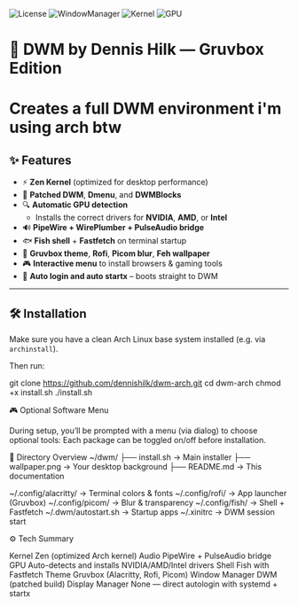 ![License](https://img.shields.io/badge/License-MIT-blue)
![WindowManager](https://img.shields.io/badge/WM-DWM-blue)
![Kernel](https://img.shields.io/badge/Kernel-Zen%20(Liquorix)-brightgreen)
![GPU](https://img.shields.io/badge/GPU-NVIDIA%20%7C%20AMD-orange)
# 🧱 DWM by Dennis Hilk — Gruvbox Edition 
# Creates a full DWM environment i'm using arch btw

## ✨ Features

- ⚡ **Zen Kernel** (optimized for desktop performance)
- 🧩 **Patched DWM**, **Dmenu**, and **DWMBlocks**
- 🔍 **Automatic GPU detection**
  - Installs the correct drivers for **NVIDIA**, **AMD**, or **Intel**
- 🔊 **PipeWire + WirePlumber + PulseAudio bridge**
- 🐟 **Fish shell** + **Fastfetch** on terminal startup
- 🎨 **Gruvbox theme**, **Rofi**, **Picom blur**, **Feh wallpaper**
- 🎮 **Interactive menu** to install browsers & gaming tools
- 🚀 **Auto login and auto startx** – boots straight to DWM

---

## 🛠️ Installation

Make sure you have a clean Arch Linux base system installed (e.g. via `archinstall`).

Then run:

git clone https://github.com/dennishilk/dwm-arch.git
cd dwm-arch
chmod +x install.sh
./install.sh

🎮 Optional Software Menu

During setup, you’ll be prompted with a menu (via dialog) to choose optional tools:
Each package can be toggled on/off before installation.


📁 Directory Overview
~/dwm/
 ├── install.sh          → Main installer
 ├── wallpaper.png       → Your desktop background
 ├── README.md           → This documentation

~/.config/alacritty/     → Terminal colors & fonts
~/.config/rofi/          → App launcher (Gruvbox)
~/.config/picom/         → Blur & transparency
~/.config/fish/          → Shell + Fastfetch
~/.dwm/autostart.sh      → Startup apps
~/.xinitrc               → DWM session start

⚙️ Tech Summary

Kernel	Zen (optimized Arch kernel)
Audio	PipeWire + PulseAudio bridge
GPU	Auto-detects and installs NVIDIA/AMD/Intel drivers
Shell	Fish with Fastfetch
Theme	Gruvbox (Alacritty, Rofi, Picom)
Window Manager	DWM (patched build)
Display Manager	None — direct autologin with systemd + startx
